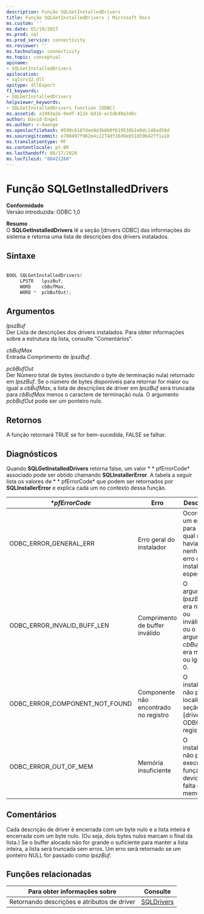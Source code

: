```yaml
---
description: Função SQLGetInstalledDrivers
title: Função SQLGetInstalledDrivers | Microsoft Docs
ms.custom: ''
ms.date: 01/19/2017
ms.prod: sql
ms.prod_service: connectivity
ms.reviewer: ''
ms.technology: connectivity
ms.topic: conceptual
apiname:
- SQLGetInstalledDrivers
apilocation:
- sqlsrv32.dll
apitype: dllExport
f1_keywords:
- SQLGetInstalledDrivers
helpviewer_keywords:
- SQLGetInstalledDrivers function [ODBC]
ms.assetid: a1983a2e-0edf-422e-bd1b-ec5db40a34bc
author: David-Engel
ms.author: v-daenge
ms.openlocfilehash: 0599cb187dee9d3b860f619538b1e0dc148ad58d
ms.sourcegitcommit: e700497f962e4c2274df16d9e651059b42ff1a10
ms.translationtype: MT
ms.contentlocale: pt-BR
ms.lasthandoff: 08/17/2020
ms.locfileid: "88421260"
---
```

# <a name="sqlgetinstalleddrivers-function"></a>Função SQLGetInstalledDrivers
**Conformidade**  
 Versão introduzida: ODBC 1,0  
  
 **Resumo**  
 O **SQLGetInstalledDrivers** lê a seção [drivers ODBC] das informações do sistema e retorna uma lista de descrições dos drivers instalados.  
  
## <a name="syntax"></a>Sintaxe  
  
```cpp  
  
BOOL SQLGetInstalledDrivers(  
     LPSTR   lpszBuf,  
     WORD    cbBufMax,  
     WORD *  pcbBufOut);  
```  
  
## <a name="arguments"></a>Argumentos  
 *lpszBuf*  
 Der Lista de descrições dos drivers instalados. Para obter informações sobre a estrutura da lista, consulte "Comentários".  
  
 *cbBufMax*  
 Entrada Comprimento de *lpszBuf*.  
  
 *pcbBufOut*  
 Der Número total de bytes (excluindo o byte de terminação nula) retornado em *lpszBuf*. Se o número de bytes disponíveis para retornar for maior ou igual a *cbBufMax*, a lista de descrições de driver em *lpszBuf* será truncada para *cbBufMax* menos o caractere de terminação nula. O argumento *pcbBufOut* pode ser um ponteiro nulo.  
  
## <a name="returns"></a>Retornos  
 A função retornará TRUE se for bem-sucedida, FALSE se falhar.  
  
## <a name="diagnostics"></a>Diagnósticos  
 Quando **SQLGetInstalledDrivers** retorna false, um valor * \* pfErrorCode* associado pode ser obtido chamando **SQLInstallerError**. A tabela a seguir lista os valores de * \* pfErrorCode* que podem ser retornados por **SQLInstallerError** e explica cada um no contexto dessa função.  
  
|*\*pfErrorCode*|Erro|Descrição|  
|---------------------|-----------|-----------------|  
|ODBC_ERROR_GENERAL_ERR|Erro geral do instalador|Ocorreu um erro para o qual não havia nenhum erro do instalador específico.|  
|ODBC_ERROR_INVALID_BUFF_LEN|Comprimento de buffer inválido|O argumento *lpszBuf* era nulo ou inválido, ou o argumento *cbBufMax* era menor ou igual a 0.|  
|ODBC_ERROR_COMPONENT_NOT_FOUND|Componente não encontrado no registro|O instalador não pôde localizar a seção [drivers ODBC] no registro.|  
|ODBC_ERROR_OUT_OF_MEM|Memória insuficiente|O instalador não pôde executar a função devido à falta de memória.|  
  
## <a name="comments"></a>Comentários  
 Cada descrição de driver é encerrada com um byte nulo e a lista inteira é encerrada com um byte nulo. (Ou seja, dois bytes nulos marcam o final da lista.) Se o buffer alocado não for grande o suficiente para manter a lista inteira, a lista será truncada sem erros. Um erro será retornado se um ponteiro NULL for passado como *lpszBuf*.  
  
## <a name="related-functions"></a>Funções relacionadas  
  
|Para obter informações sobre|Consulte|  
|---------------------------|---------|  
|Retornando descrições e atributos de driver|[SQLDrivers](../../../odbc/reference/syntax/sqldrivers-function.md)|
